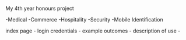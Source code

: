 My 4th year honours project


-Medical
-Commerce
-Hospitality
-Security
-Mobile Identification

index page - 
login credentials - 
example outcomes - 
description of use - 

